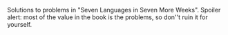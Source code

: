 Solutions to problems in "Seven Languages in Seven More Weeks". Spoiler alert: most of the value in the book is the problems, so don''t ruin it for yourself.

